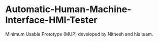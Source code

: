 # Automatic-Human-Machine-Interface-HMI-Tester
Minimum Usable Prototype (MUP) developed by Nithesh and his team.

